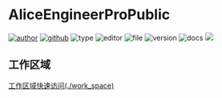 # AliceEngineerProPublic

[![author](https://img.shields.io/badge/Author-Alice-orange)](https://t.me/AliceEngineerPro
) [![github](https://img.shields.io/badge/Github-AliceEngineerPro-green)](https://github.com/AliceEngineerPro) ![type](https://img.shields.io/badge/Type-Readme-blue) ![editor](https://img.shields.io/badge/Editor-Typoar-yellow) ![file](https://img.shields.io/badge/File-Markdown-orange) ![version](https://img.shields.io/badge/Version-1.0.3-blue) ![docs](https://img.shields.io/badge/Docs-Passing-brightgreen) ![](https://img.shields.io/badge/%E7%AD%89%E6%88%91%E4%BB%A3%E7%A0%81%E7%BC%96%E6%88%90-%E5%A8%B6%E4%BD%A0%E4%B8%BA%E5%A6%BB%E5%8F%AF%E5%A5%BD-red)

## 工作区域

[工作区域快速访问\(./work_space)](https://github.com/AliceEngineerPro/AliceEngineerProPublic/tree/ReleaseMaster/work_space)

